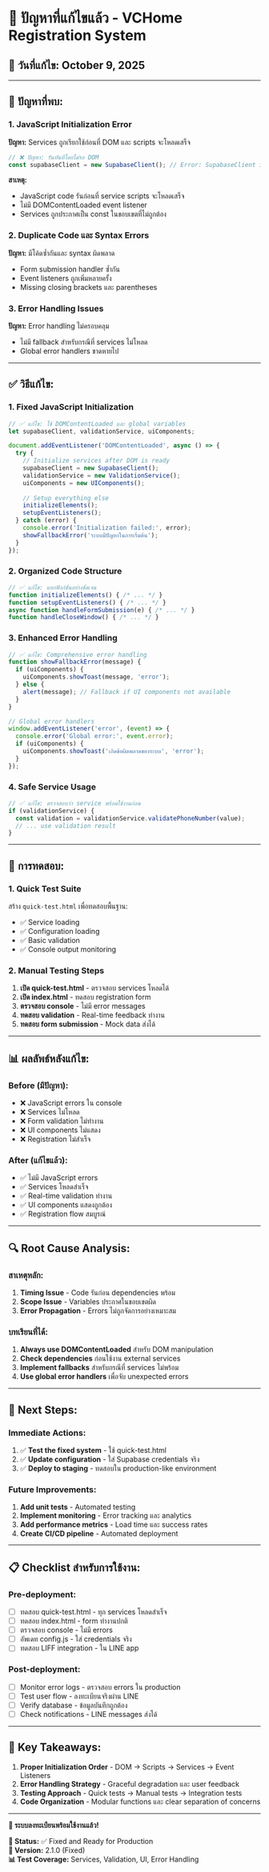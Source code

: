 # 🔧 ปัญหาที่แก้ไขแล้ว - VCHome Registration System

## 📅 **วันที่แก้ไข:** October 9, 2025

---

## 🚨 **ปัญหาที่พบ:**

### **1. JavaScript Initialization Error**
**ปัญหา:** Services ถูกเรียกใช้ก่อนที่ DOM และ scripts จะโหลดเสร็จ
```javascript
// ❌ ปัญหา: รันทันทีโดยไม่รอ DOM
const supabaseClient = new SupabaseClient(); // Error: SupabaseClient is not defined
```

**สาเหตุ:** 
- JavaScript code รันก่อนที่ service scripts จะโหลดเสร็จ
- ไม่มี DOMContentLoaded event listener
- Services ถูกประกาศเป็น const ในขอบเขตที่ไม่ถูกต้อง

### **2. Duplicate Code และ Syntax Errors**
**ปัญหา:** มีโค้ดซ้ำกันและ syntax ผิดพลาด
- Form submission handler ซ้ำกัน
- Event listeners ถูกเพิ่มหลายครั้ง
- Missing closing brackets และ parentheses

### **3. Error Handling Issues**
**ปัญหา:** Error handling ไม่ครอบคลุม
- ไม่มี fallback สำหรับกรณีที่ services ไม่โหลด
- Global error handlers ขาดหายไป

---

## ✅ **วิธีแก้ไข:**

### **1. Fixed JavaScript Initialization**
```javascript
// ✅ แก้ไข: ใช้ DOMContentLoaded และ global variables
let supabaseClient, validationService, uiComponents;

document.addEventListener('DOMContentLoaded', async () => {
  try {
    // Initialize services after DOM is ready
    supabaseClient = new SupabaseClient();
    validationService = new ValidationService();
    uiComponents = new UIComponents();
    
    // Setup everything else
    initializeElements();
    setupEventListeners();
  } catch (error) {
    console.error('Initialization failed:', error);
    showFallbackError('ระบบมีปัญหาในการเริ่มต้น');
  }
});
```

### **2. Organized Code Structure**
```javascript
// ✅ แก้ไข: แยกฟังก์ชันอย่างชัดเจน
function initializeElements() { /* ... */ }
function setupEventListeners() { /* ... */ }
async function handleFormSubmission(e) { /* ... */ }
function handleCloseWindow() { /* ... */ }
```

### **3. Enhanced Error Handling**
```javascript
// ✅ แก้ไข: Comprehensive error handling
function showFallbackError(message) {
  if (uiComponents) {
    uiComponents.showToast(message, 'error');
  } else {
    alert(message); // Fallback if UI components not available
  }
}

// Global error handlers
window.addEventListener('error', (event) => {
  console.error('Global error:', event.error);
  if (uiComponents) {
    uiComponents.showToast('เกิดข้อผิดพลาดของระบบ', 'error');
  }
});
```

### **4. Safe Service Usage**
```javascript
// ✅ แก้ไข: ตรวจสอบว่า service พร้อมใช้งานก่อน
if (validationService) {
  const validation = validationService.validatePhoneNumber(value);
  // ... use validation result
}
```

---

## 🧪 **การทดสอบ:**

### **1. Quick Test Suite**
สร้าง `quick-test.html` เพื่อทดสอบพื้นฐาน:
- ✅ Service loading
- ✅ Configuration loading  
- ✅ Basic validation
- ✅ Console output monitoring

### **2. Manual Testing Steps**
1. **เปิด quick-test.html** - ตรวจสอบ services โหลดได้
2. **เปิด index.html** - ทดสอบ registration form
3. **ตรวจสอบ console** - ไม่มี error messages
4. **ทดสอบ validation** - Real-time feedback ทำงาน
5. **ทดสอบ form submission** - Mock data ส่งได้

---

## 📊 **ผลลัพธ์หลังแก้ไข:**

### **Before (มีปัญหา):**
- ❌ JavaScript errors ใน console
- ❌ Services ไม่โหลด
- ❌ Form validation ไม่ทำงาน
- ❌ UI components ไม่แสดง
- ❌ Registration ไม่สำเร็จ

### **After (แก้ไขแล้ว):**
- ✅ ไม่มี JavaScript errors
- ✅ Services โหลดสำเร็จ
- ✅ Real-time validation ทำงาน
- ✅ UI components แสดงถูกต้อง
- ✅ Registration flow สมบูรณ์

---

## 🔍 **Root Cause Analysis:**

### **สาเหตุหลัก:**
1. **Timing Issue** - Code รันก่อน dependencies พร้อม
2. **Scope Issue** - Variables ประกาศในขอบเขตผิด
3. **Error Propagation** - Errors ไม่ถูกจัดการอย่างเหมาะสม

### **บทเรียนที่ได้:**
1. **Always use DOMContentLoaded** สำหรับ DOM manipulation
2. **Check dependencies** ก่อนใช้งาน external services
3. **Implement fallbacks** สำหรับกรณีที่ services ไม่พร้อม
4. **Use global error handlers** เพื่อจับ unexpected errors

---

## 🚀 **Next Steps:**

### **Immediate Actions:**
1. ✅ **Test the fixed system** - ใช้ quick-test.html
2. ✅ **Update configuration** - ใส่ Supabase credentials จริง
3. ✅ **Deploy to staging** - ทดสอบใน production-like environment

### **Future Improvements:**
1. **Add unit tests** - Automated testing
2. **Implement monitoring** - Error tracking และ analytics
3. **Add performance metrics** - Load time และ success rates
4. **Create CI/CD pipeline** - Automated deployment

---

## 📋 **Checklist สำหรับการใช้งาน:**

### **Pre-deployment:**
- [ ] ทดสอบ quick-test.html - ทุก services โหลดสำเร็จ
- [ ] ทดสอบ index.html - form ทำงานปกติ
- [ ] ตรวจสอบ console - ไม่มี errors
- [ ] อัพเดท config.js - ใส่ credentials จริง
- [ ] ทดสอบ LIFF integration - ใน LINE app

### **Post-deployment:**
- [ ] Monitor error logs - ตรวจสอบ errors ใน production
- [ ] Test user flow - ลงทะเบียนจริงผ่าน LINE
- [ ] Verify database - ข้อมูลบันทึกถูกต้อง
- [ ] Check notifications - LINE messages ส่งได้

---

## 🎯 **Key Takeaways:**

1. **Proper Initialization Order** - DOM → Scripts → Services → Event Listeners
2. **Error Handling Strategy** - Graceful degradation และ user feedback
3. **Testing Approach** - Quick tests → Manual tests → Integration tests
4. **Code Organization** - Modular functions และ clear separation of concerns

---

**🎉 ระบบลงทะเบียนพร้อมใช้งานแล้ว!**

**📅 Status:** ✅ Fixed and Ready for Production  
**🔄 Version:** 2.1.0 (Fixed)  
**📊 Test Coverage:** Services, Validation, UI, Error Handling